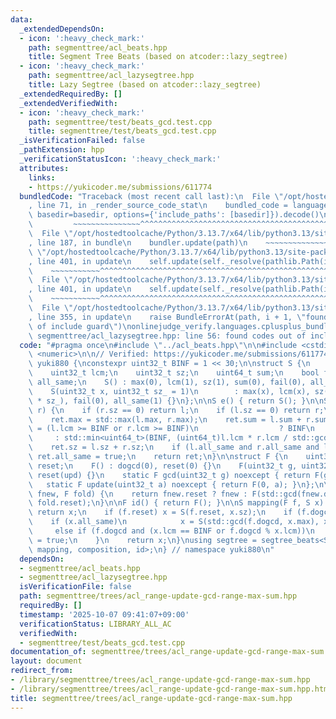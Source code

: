 ```yaml
---
data:
  _extendedDependsOn:
  - icon: ':heavy_check_mark:'
    path: segmenttree/acl_beats.hpp
    title: Segment Tree Beats (based on atcoder::lazy_segtree)
  - icon: ':heavy_check_mark:'
    path: segmenttree/acl_lazysegtree.hpp
    title: Lazy Segtree (based on atcoder::lazy_segtree)
  _extendedRequiredBy: []
  _extendedVerifiedWith:
  - icon: ':heavy_check_mark:'
    path: segmenttree/test/beats_gcd.test.cpp
    title: segmenttree/test/beats_gcd.test.cpp
  _isVerificationFailed: false
  _pathExtension: hpp
  _verificationStatusIcon: ':heavy_check_mark:'
  attributes:
    links:
    - https://yukicoder.me/submissions/611774
  bundledCode: "Traceback (most recent call last):\n  File \"/opt/hostedtoolcache/Python/3.13.7/x64/lib/python3.13/site-packages/onlinejudge_verify/documentation/build.py\"\
    , line 71, in _render_source_code_stat\n    bundled_code = language.bundle(stat.path,\
    \ basedir=basedir, options={'include_paths': [basedir]}).decode()\n          \
    \         ~~~~~~~~~~~~~~~^^^^^^^^^^^^^^^^^^^^^^^^^^^^^^^^^^^^^^^^^^^^^^^^^^^^^^^^^^^^^^^^^^\n\
    \  File \"/opt/hostedtoolcache/Python/3.13.7/x64/lib/python3.13/site-packages/onlinejudge_verify/languages/cplusplus.py\"\
    , line 187, in bundle\n    bundler.update(path)\n    ~~~~~~~~~~~~~~^^^^^^\n  File\
    \ \"/opt/hostedtoolcache/Python/3.13.7/x64/lib/python3.13/site-packages/onlinejudge_verify/languages/cplusplus_bundle.py\"\
    , line 401, in update\n    self.update(self._resolve(pathlib.Path(included), included_from=path))\n\
    \    ~~~~~~~~~~~^^^^^^^^^^^^^^^^^^^^^^^^^^^^^^^^^^^^^^^^^^^^^^^^^^^^^^^^^^^\n\
    \  File \"/opt/hostedtoolcache/Python/3.13.7/x64/lib/python3.13/site-packages/onlinejudge_verify/languages/cplusplus_bundle.py\"\
    , line 401, in update\n    self.update(self._resolve(pathlib.Path(included), included_from=path))\n\
    \    ~~~~~~~~~~~^^^^^^^^^^^^^^^^^^^^^^^^^^^^^^^^^^^^^^^^^^^^^^^^^^^^^^^^^^^\n\
    \  File \"/opt/hostedtoolcache/Python/3.13.7/x64/lib/python3.13/site-packages/onlinejudge_verify/languages/cplusplus_bundle.py\"\
    , line 355, in update\n    raise BundleErrorAt(path, i + 1, \"found codes out\
    \ of include guard\")\nonlinejudge_verify.languages.cplusplus_bundle.BundleErrorAt:\
    \ segmenttree/acl_lazysegtree.hpp: line 56: found codes out of include guard\n"
  code: "#pragma once\n#include \"../acl_beats.hpp\"\n\n#include <cstdint>\n#include\
    \ <numeric>\n\n// Verified: https://yukicoder.me/submissions/611774\nnamespace\
    \ yuki880 {\nconstexpr uint32_t BINF = 1 << 30;\n\nstruct S {\n    uint32_t max;\n\
    \    uint32_t lcm;\n    uint32_t sz;\n    uint64_t sum;\n    bool fail;\n    bool\
    \ all_same;\n    S() : max(0), lcm(1), sz(1), sum(0), fail(0), all_same(0) {}\n\
    \    S(uint32_t x, uint32_t sz_ = 1)\n        : max(x), lcm(x), sz(sz_), sum((uint64_t)x\
    \ * sz_), fail(0), all_same(1) {}\n};\n\nS e() { return S(); }\n\nS op(S l, S\
    \ r) {\n    if (r.sz == 0) return l;\n    if (l.sz == 0) return r;\n    S ret;\n\
    \    ret.max = std::max(l.max, r.max);\n    ret.sum = l.sum + r.sum;\n    ret.lcm\
    \ = (l.lcm >= BINF or r.lcm >= BINF)\n                  ? BINF\n             \
    \     : std::min<uint64_t>(BINF, (uint64_t)l.lcm * r.lcm / std::gcd(l.lcm, r.lcm));\n\
    \    ret.sz = l.sz + r.sz;\n    if (l.all_same and r.all_same and l.max == r.max)\
    \ ret.all_same = true;\n    return ret;\n}\n\nstruct F {\n    uint32_t dogcd,\
    \ reset;\n    F() : dogcd(0), reset(0) {}\n    F(uint32_t g, uint32_t upd) : dogcd(g),\
    \ reset(upd) {}\n    static F gcd(uint32_t g) noexcept { return F(g, 0); }\n \
    \   static F update(uint32_t a) noexcept { return F(0, a); }\n};\n\nF composition(F\
    \ fnew, F fold) {\n    return fnew.reset ? fnew : F(std::gcd(fnew.dogcd, fold.dogcd),\
    \ fold.reset);\n}\n\nF id() { return F(); }\n\nS mapping(F f, S x) {\n    if (x.fail)\
    \ return x;\n    if (f.reset) x = S(f.reset, x.sz);\n    if (f.dogcd) {\n    \
    \    if (x.all_same)\n            x = S(std::gcd(f.dogcd, x.max), x.sz);\n   \
    \     else if (f.dogcd and (x.lcm == BINF or f.dogcd % x.lcm))\n            x.fail\
    \ = true;\n    }\n    return x;\n}\nusing segtree = segtree_beats<S, op, e, F,\
    \ mapping, composition, id>;\n} // namespace yuki880\n"
  dependsOn:
  - segmenttree/acl_beats.hpp
  - segmenttree/acl_lazysegtree.hpp
  isVerificationFile: false
  path: segmenttree/trees/acl_range-update-gcd-range-max-sum.hpp
  requiredBy: []
  timestamp: '2025-10-07 09:41:07+09:00'
  verificationStatus: LIBRARY_ALL_AC
  verifiedWith:
  - segmenttree/test/beats_gcd.test.cpp
documentation_of: segmenttree/trees/acl_range-update-gcd-range-max-sum.hpp
layout: document
redirect_from:
- /library/segmenttree/trees/acl_range-update-gcd-range-max-sum.hpp
- /library/segmenttree/trees/acl_range-update-gcd-range-max-sum.hpp.html
title: segmenttree/trees/acl_range-update-gcd-range-max-sum.hpp
---
```

